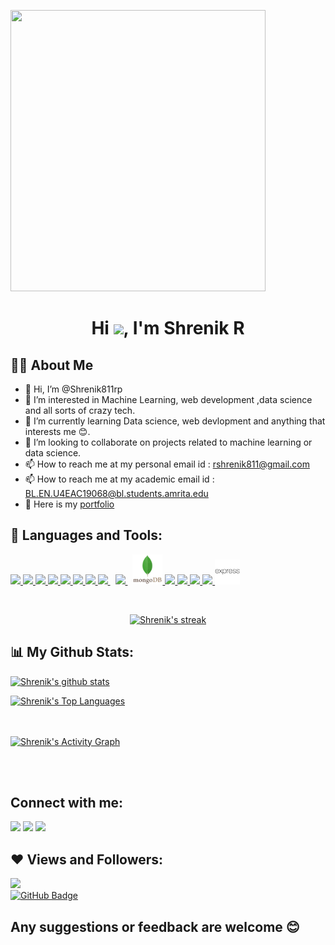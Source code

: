 <a href="#"><img width="90%" height="450px" src="https://cdn.dribbble.com/users/2020431/screenshots/7254215/media/86f77331db93858c882d502cc1479608.gif" height="175px"/></a>
<h1 align="center">Hi <img src="https://raw.githubusercontent.com/MartinHeinz/MartinHeinz/master/wave.gif" width="30px">, I'm Shrenik R</h1>

## 🙋‍♂️ About Me
- 👋 Hi, I’m @Shrenik811rp
- 👀 I’m interested in Machine Learning, web development ,data science and all sorts of crazy tech.
- 🌱 I’m currently learning Data science, web devlopment and anything that interests me 😊.
- 💞️ I’m looking to collaborate on projects related to machine learning or data science.
- 📫 How to reach me at my personal email id : rshrenik811@gmail.com 
- 📫 How to reach me at my academic email id : BL.EN.U4EAC19068@bl.students.amrita.edu
- 📃 Here is my [portfolio](https://rshrenik811.wixsite.com/rshrenikportfolio) <br>
## 🚀 Languages and Tools:
<p align="left"> 
    <a href="https://reactjs.org/" target="_blank"> <img src="https://img.icons8.com/color/48/000000/react-native.png"/> </a>
     <a href="https://www.cplusplus.com/" target="_blank"><img src="https://img.icons8.com/color/48/000000/c-plus-plus-logo.png"/>
    <a href="https://developer.mozilla.org/en-US/docs/Web/JavaScript" target="_blank"> <img src="https://img.icons8.com/color/48/000000/javascript.png"/> </a> 
    <a href="https://www.w3.org/html/" target="_blank"> <img src="https://img.icons8.com/color/48/000000/html-5.png"/> </a> 
    <a href="https://www.w3schools.com/css/" target="_blank"> <img src="https://img.icons8.com/color/48/000000/css3.png"/> </a> 
    <a href="https://getbootstrap.com" target="_blank"> <img src="https://img.icons8.com/color/48/000000/bootstrap.png"/> </a> 
    <a href="https://www.python.org" target="_blank"> <img src="https://img.icons8.com/color/48/000000/python.png"/> </a> 
    <a style="padding-right:8px;" href="https://nodejs.org" target="_blank"> <img src="https://img.icons8.com/color/48/000000/nodejs.png"/> </a> 
    <a style="padding-right:8px;" href="https://www.mysql.com/" target="_blank"> <img src="https://img.icons8.com/fluent/50/000000/mysql-logo.png"/> </a>
    <a href="https://www.mongodb.com/" target="_blank"> <img src="https://raw.githubusercontent.com/devicons/devicon/master/icons/mongodb/mongodb-original-wordmark.svg"                alt="mongodb" width="48" height="48"/> </a> 
    <a href="https://www.tensorflow.org/" target="_blank">    <img src="https://img.icons8.com/color/48/000000/tensorflow.png"/>
    <a href="https://firebase.google.com/" target="_blank"> <img src="https://img.icons8.com/color/48/000000/firebase.png"/> </a> 
    <a href="https://www.mathworks.com/products/matlab.html" target="_blank">     <img src="https://img.icons8.com/nolan/64/matlab.png"/>
    <a href="https://redux.js.org" target="_blank"> <img src="https://img.icons8.com/color/48/000000/redux.png"/> </a>
    <a href="https://expressjs.com" target="_blank"> <img src="https://raw.githubusercontent.com/devicons/devicon/master/icons/express/express-original-wordmark.svg" alt="express" width="40" height="40"/> </a>
</p>
<br>
<p align="center">
    <a href="https://github.com/Shrenik811rp/github-readme-streak-stats">
        <img title="🔥 Get streak stats for your profile at git.io/streak-stats" alt="Shrenik's streak" src="https://github-readme-streak-stats.herokuapp.com/?user=Shrenik811rp&theme=black-ice&hide_border=true&stroke=0000&background=060A0CD0"/>
    </a>
</p>

## 📊 My Github Stats:
[![Shrenik's github stats](https://github-readme-stats.vercel.app/api?username=Shrenik811rp&theme=algolia&show_icons=true)](https://github.com/Shrenik811rp/github-readme-stats)

<a href="https://github.com/Shrenik811rp/github-readme-stats"><img alt="Shrenik's Top Languages" src="https://github-readme-stats.vercel.app/api/top-langs/?username=Shrenik811rp&langs_count=8&count_private=true&layout=compact&theme=react&hide_border=true&bg_color=0D1117" /></a>
  <br/>
<br/>
<br/>

<a href="https://github.com/Shrenik811rp/github-readme-activity-graph"><img alt="Shrenik's Activity Graph" src="https://activity-graph.herokuapp.com/graph?username=Shrenik811rp&bg_color=0D1117&color=fcba03&line=42EFF5&point=FC008B&hide_border=true" /></a>

<br/>
<br/>


## Connect with me:
<p align="left">

<a href = "#"><img src="https://img.icons8.com/fluent/48/000000/linkedin.png"/></a>
<a href = "#"><img src="https://img.icons8.com/fluent/48/000000/twitter.png"/></a>
<a href = "#"><img src="https://img.icons8.com/fluent/48/000000/gmail.png"/></a></p>
## ❤ Views and Followers:
<a href="https://github.com/Shrenik811rp/github-profile-views-counter">
    <img src="https://komarev.com/ghpvc/?username=Shrenik811rp">
</a>
<br>
<a href="https://github.com/Shrenik811rp?tab=followers"><img src="https://img.shields.io/github/followers/Shrenik811rp?label=Followers&style=social" alt="GitHub Badge"></a><br>

## Any suggestions or feedback are welcome 😊

<!---
Shrenik811rp/Shrenik811rp is a ✨ special ✨ repository because its `README.md` (this file) appears on your GitHub profile.
You can click the Preview link to take a look at your changes.
--->
